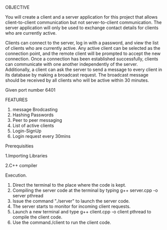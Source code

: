 OBJECTIVE

You will create a client and a server application for this project that allows client-to-client communication but not server-to-client communication. The server application will only be used to exchange contact details for clients who are currently active.

Clients can connect to the server, log in with a password, and view the list of clients who are currently active. Any active client can be selected as the connection point, and the remote client will be prompted to accept the new connection. Once a connection has been established successfully, clients can communicate with one another independently of the server. Additionally, a client can ask the server to send a message to every client in its database by making a broadcast request. The broadcast message should be received by all clients who will be active within 30 minutes.

Given port number 6401

FEATURES
1. message Brodcasting
2. Hashing Passwords
3. Peer to peer messaging
4. List of active clients
5. Login-SignUp
6. Login request every 30mins

Prerequisities

1.Importing Libraries

2.C++ compiler

Execution.
1. Direct the terminal to the place where the code is kept.
2. Compiling the server code at the terminal by typing g++ server.cpp -o server pthread
3. Issue the command "./server" to launch the server code.
4. The server starts to monitor for incoming client requests. 
5. Launch a new terminal and type g++ client.cpp -o client pthread to compile the client code.
6. Use the command./client to run the client code.

